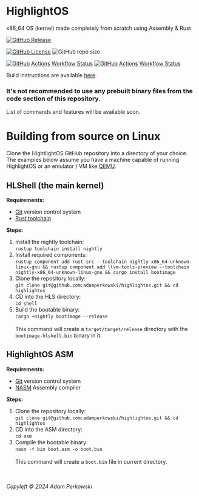# HighlightOS

<!-- logo instead of name -->

x86_64 OS (kernel) made completely from scratch using Assembly & Rust

[![GitHub Release](https://img.shields.io/github/v/release/adamperkowski/highlightos?label=Latest%20Released%20Version)](https://github.com/adamperkowski/highlightos/releases)

[![GitHub License](https://img.shields.io/github/license/adamperkowski/highlightos?label=License)](https://github.com/adamperkowski/highlightos/blob/main/LICENSE) ![GitHub repo size](https://img.shields.io/github/repo-size/adamperkowski/highlightos?label=Repo%20Size)

[![GitHub Actions Workflow Status](https://img.shields.io/github/actions/workflow/status/adamperkowski/highlightos/asm.yml?branch=main&label=ASM%20Build)](https://github.com/adamperkowski/highlightos/actions) [![GitHub Actions Workflow Status](https://img.shields.io/github/actions/workflow/status/adamperkowski/highlightos/rust.yml?branch=main&label=HLShell%20Build)](https://github.com/adamperkowski/highlightos/actions)

Build instructions are available [here](#building-from-source-on-linux).

### It's not recommended to use any prebuilt binary files from the code section of this repository.

<!-- showcase -->
<!-- features -->
List of commands and features will be available soon.

<!-- installation & docs -->
# Building from source on Linux
Clone the HightlightOS GitHub repository into a directory of your choice. The examples below assume you have a machine capable of running HighlightOS or an emulator / VM like [QEMU](https://www.qemu.org).

## HLShell (the main kernel)
**Requirements:**
 - [Git](https://git-scm.com) version control system
 - [Rust toolchain](https://www.rust-lang.org/tools/install)

**Steps:**
 1. Install the nightly toolchain:<br>`rustup toolchain install nightly`
 2. Install required components:<br>`rustup component add rust-src --toolchain nightly-x86_64-unknown-linux-gnu && rustup component add llvm-tools-preview --toolchain nightly-x86_64-unknown-linux-gnu && cargo install bootimage`
 3. Clone the repository locally:<br>`git clone git@github.com:adamperkowski/highlightos.git && cd highlightos`
 4. CD into the HLS directory:<br>`cd shell`
 5. Build the bootable binary:<br>`cargo +nightly bootimage --release`<br><br>This command will create a `target/target/release` directory with the `bootimage-hlshell.bin` binary in it.

## HighlightOS ASM
**Requirements:**
 - [Git](https://git-scm.com) version control system
 - [NASM](https://nasm.us) Assembly compiler

**Steps:**
 1. Clone the repository locally:<br>`git clone git@github.com:adamperkowski/highlightos.git && cd highlightos`
 2. CD into the ASM directory:<br>`cd asm`
 3. Compile the bootable binary:<br>`nasm -f bin boot.asm -o boot.bin`<br><br>This command will create a `boot.bin` file in current directory.

<!-- contributing -->

<br><br>
*Copyleft 🄯 2024  Adam Perkowski*
